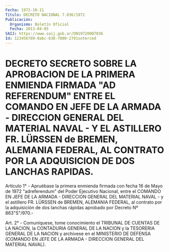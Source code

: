 ```yaml
---
Fecha: 1972-10-11
Título: DECRETO NACIONAL 7.036/1972
Publicación:
  Organismo: Boletín Oficial
  Fecha: 2013-04-05
SAIJ: https://www.saij.gob.ar/DN19720007036
Id: 123456789-0abc-630-7000-2791soterced
---
```

# DECRETO SECRETO SOBRE LA APROBACION DE LA PRIMERA ENMIENDA FIRMADA "AD REFERENDUM" ENTRE EL COMANDO EN JEFE DE LA ARMADA - DIRECCION GENERAL DEL MATERIAL NAVAL - Y EL ASTILLERO FR. LÜRSSEN de BREMEN, ALEMANIA FEDERAL, AL CONTRATO POR LA ADQUISICION DE DOS LANCHAS RAPIDAS.

<a id="1"></a>
Artículo 1° - Apruébase la primera enmienda firmada con fecha 16 de Mayo de 1972 "adreferendum" del Poder Ejecutivo Nacional, entre el COMANDO EN JEFE DE LA ARMADA - DIRECCION GENERAL DEL MATERIAL NAVAL - y el astillero FR. LÜRSSEN de BREMEN, ALEMANIA FEDERAL, al contrato por la adquisición de dos lanchas rápidas aprobado por Decreto Nº 863"S"/970.-

<a id="2"></a>
Art. 2° - Comuníquese, tome conocimiento el TRIBUNAL DE CUENTAS DE LA NACION, la CONTADURIA GENERAL DE LA NACION y la TESORERIA GENERAL DE LA NACION y archívese en el MINISTERIO DE DEFENSA (COMANDO EN JEFE DE LA ARMADA - DIRECCION GENERAL DEL MATERIAL NAVAL).